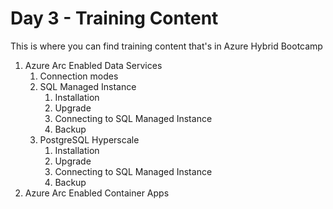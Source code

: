 # Day 3 - Training Content

This is where you can find training content that's in Azure Hybrid Bootcamp

1. Azure Arc Enabled Data Services
     1. Connection modes
     2. SQL Managed Instance
        1. Installation
        2. Upgrade
        3. Connecting to SQL Managed Instance
        4. Backup
     3. PostgreSQL Hyperscale
        1. Installation
        2. Upgrade
        3. Connecting to SQL Managed Instance
        4. Backup
 2. Azure Arc Enabled Container Apps
       
